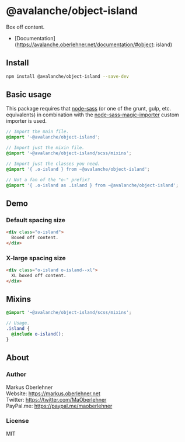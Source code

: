 # @avalanche/object-island
Box off content.

- [Documentation](https://avalanche.oberlehner.net/documentation/#object: island)

## Install
```bash
npm install @avalanche/object-island --save-dev
```

## Basic usage
This package requires that [node-sass](https://github.com/sass/node-sass) (or one of the grunt, gulp, etc. equivalents) in combination with the [node-sass-magic-importer](https://github.com/maoberlehner/node-sass-magic-importer) custom importer is used.

```scss
// Import the main file.
@import '~@avalanche/object-island';

// Import just the mixin file.
@import '~@avalanche/object-island/scss/mixins';

// Import just the classes you need.
@import '{ .o-island } from ~@avalanche/object-island';

// Not a fan of the "o-" prefix?
@import '{ .o-island as .island } from ~@avalanche/object-island';
```

## Demo
### Default spacing size
```html
<div class="o-island">
  Boxed off content.
</div>
```

### X-large spacing size
```html
<div class="o-island o-island--xl">
  XL boxed off content.
</div>
```

## Mixins
```scss
@import '~@avalanche/object-island/scss/mixins';

// Usage.
.island {
  @include o-island();
}
```

## About
### Author
Markus Oberlehner  
Website: https://markus.oberlehner.net  
Twitter: https://twitter.com/MaOberlehner  
PayPal.me: https://paypal.me/maoberlehner

### License
MIT
